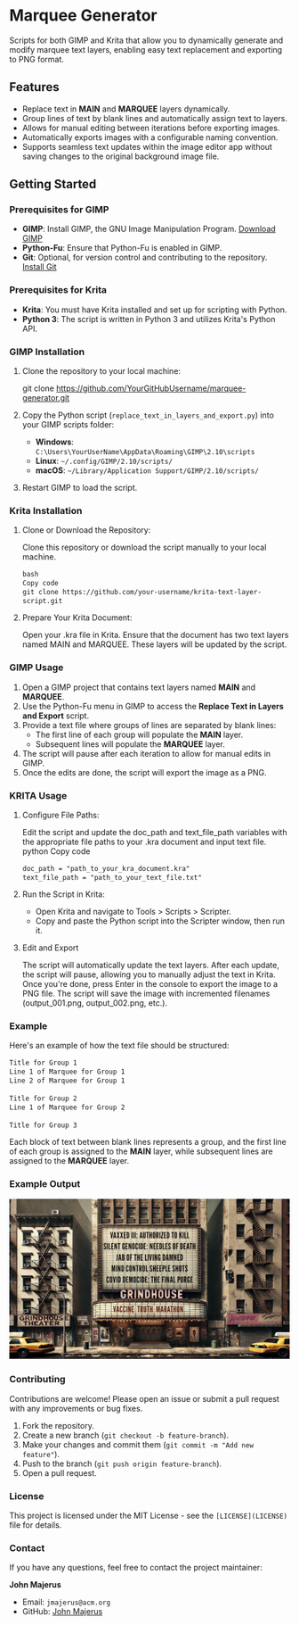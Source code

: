 # Marquee Generator

Scripts for both GIMP and Krita that allow you to dynamically generate and modify marquee text layers, enabling easy text replacement and exporting to PNG format.

## Features

- Replace text in **MAIN** and **MARQUEE** layers dynamically.
- Group lines of text by blank lines and automatically assign text to layers.
- Allows for manual editing between iterations before exporting images.
- Automatically exports images with a configurable naming convention.
- Supports seamless text updates within the image editor app without saving changes to the original background image file.

## Getting Started

### Prerequisites for GIMP

- **GIMP**: Install GIMP, the GNU Image Manipulation Program. [Download GIMP](https://www.gimp.org/downloads/)
- **Python-Fu**: Ensure that Python-Fu is enabled in GIMP.
- **Git**: Optional, for version control and contributing to the repository. [Install Git](https://git-scm.com/book/en/v2/Getting-Started-Installing-Git)

### Prerequisites for Krita

- **Krita**: You must have Krita installed and set up for scripting with Python.
- **Python 3**: The script is written in Python 3 and utilizes Krita's Python API.

### GIMP Installation

1.  Clone the repository to your local machine:

    git clone https://github.com/YourGitHubUsername/marquee-generator.git
    

2.  Copy the Python script (`replace_text_in_layers_and_export.py`) into your GIMP scripts folder:
    *   **Windows**: `C:\Users\YourUserName\AppData\Roaming\GIMP\2.10\scripts`
    *   **Linux**: `~/.config/GIMP/2.10/scripts/`
    *   **macOS**: `~/Library/Application Support/GIMP/2.10/scripts/`
3.  Restart GIMP to load the script.

### Krita Installation

1. Clone or Download the Repository:

    Clone this repository or download the script manually to your local machine.
    ```
    bash
    Copy code
    git clone https://github.com/your-username/krita-text-layer-script.git
    ```

2. Prepare Your Krita Document:

    Open your .kra file in Krita.
    Ensure that the document has two text layers named MAIN and MARQUEE. These layers will be updated by the script.


### GIMP Usage

1.  Open a GIMP project that contains text layers named **MAIN** and **MARQUEE**.
2.  Use the Python-Fu menu in GIMP to access the **Replace Text in Layers and Export** script.
3.  Provide a text file where groups of lines are separated by blank lines:
    *   The first line of each group will populate the **MAIN** layer.
    *   Subsequent lines will populate the **MARQUEE** layer.
4.  The script will pause after each iteration to allow for manual edits in GIMP.
5.  Once the edits are done, the script will export the image as a PNG.

### KRITA Usage
1. Configure File Paths:

    Edit the script and update the doc_path and text_file_path variables with the appropriate file paths to your .kra document and input text file.
    python
    Copy code
    ```
    doc_path = "path_to_your_kra_document.kra"
    text_file_path = "path_to_your_text_file.txt"
    ```
2. Run the Script in Krita:

    - Open Krita and navigate to Tools > Scripts > Scripter.
    - Copy and paste the Python script into the Scripter window, then run it.

3. Edit and Export

    The script will automatically update the text layers.
    After each update, the script will pause, allowing you to manually adjust the text in Krita. Once you're done, press Enter in the console to export the image to a PNG file.
    The script will save the image with incremented filenames (output_001.png, output_002.png, etc.).

### Example

Here's an example of how the text file should be structured:

    Title for Group 1
    Line 1 of Marquee for Group 1
    Line 2 of Marquee for Group 1
    
    Title for Group 2
    Line 1 of Marquee for Group 2
    
    Title for Group 3
    

Each block of text between blank lines represents a group, and the first line of each group is assigned to the **MAIN** layer, while subsequent lines are assigned to the **MARQUEE** layer.

### Example Output

![Marquee Example](./images/marquee-example.png)


### Contributing

Contributions are welcome! Please open an issue or submit a pull request with any improvements or bug fixes.

1.  Fork the repository.
2.  Create a new branch (`git checkout -b feature-branch`).
3.  Make your changes and commit them (`git commit -m "Add new feature"`).
4.  Push to the branch (`git push origin feature-branch`).
5.  Open a pull request.

### License

This project is licensed under the MIT License - see the `[LICENSE](LICENSE)` file for details.

### Contact

If you have any questions, feel free to contact the project maintainer:

**John Majerus**

*   Email: `jmajerus@acm.org`
*   GitHub: [John Majerus](https://github.com/jmajerus)
